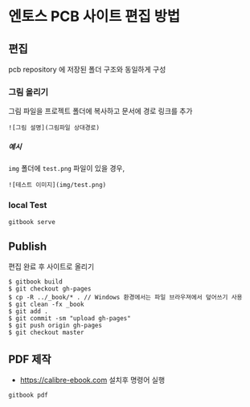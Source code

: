 # 엔토스 PCB 사이트 편집 방법

## 편집
pcb repository 에 저장된 폴더 구조와 동일하게 구성

### 그림 올리기
그림 파일을 프로젝트 폴더에 복사하고 문서에 경로 링크를 추가
```
![그림 설명](그림파일 상대경로)
```

##### 예시
`img` 폴더에 `test.png` 파일이 있을 경우,
```
![테스트 이미지](img/test.png)
```

### local Test
```
gitbook serve
```

## Publish
편집 완료 후 사이트로 올리기
```
$ gitbook build
$ git checkout gh-pages
$ cp -R ../_book/* . // Windows 환경에서는 파일 브라우져에서 덮어쓰기 사용
$ git clean -fx _book
$ git add .
$ git commit -sm "upload gh-pages"
$ git push origin gh-pages
$ git checkout master
```

## PDF 제작
* https://calibre-ebook.com 설치후 명령어 실행
```
gitbook pdf
```
